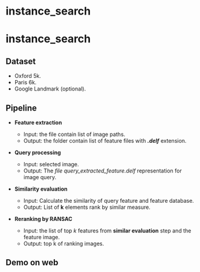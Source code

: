 # instance_search
# instance_search

## Dataset

- Oxford 5k.
- Paris 6k.
- Google Landmark (optional).

## Pipeline

- <b>Feature extraction</b>
    + Input: the file contain list of image paths.
    + Output: the folder contain list of feature files with <b><i>.delf</i></b> extension.

- <b>Query processing</b>
    + Input: selected image.
    + Output: The <i>file query_extracted_feature.delf</i> representation for image query.

- <b>Similarity evaluation</b>
    + Input: Calculate the similarity of query feature and feature database.
    + Output: List of <b>k</b> elements rank by similar measure.

- <b>Reranking by RANSAC</b>
    + Input: the list of top <i>k</i> features from <b>similar evaluation</b> step and the feature image.
    + Output: top k of ranking images.

## Demo on web
